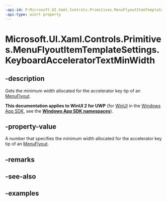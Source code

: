 ```yaml
---
-api-id: P:Microsoft.UI.Xaml.Controls.Primitives.MenuFlyoutItemTemplateSettings.KeyboardAcceleratorTextMinWidth
-api-type: winrt property
---
```


<!-- Property syntax.
public double KeyboardAcceleratorTextMinWidth { get; }
-->

# Microsoft.UI.Xaml.Controls.Primitives.MenuFlyoutItemTemplateSettings.KeyboardAcceleratorTextMinWidth

## -description
Gets the minimum width allocated for the accelerator key tip of an [MenuFlyout](../microsoft.ui.xaml.controls/menuflyout.md).

**This documentation applies to WinUI 2 for UWP** (for [WinUI](/windows/apps/winui/winui3/) in the [Windows App SDK](/windows/apps/windows-app-sdk/), see the **[Windows App SDK namespaces](/windows/windows-app-sdk/api/winrt/)**).

## -property-value
A number that specifies the minimum width allocated for the accelerator key tip of an [MenuFlyout](../microsoft.ui.xaml.controls/menuflyout.md).

## -remarks

## -see-also

## -examples

